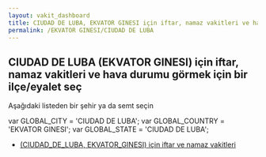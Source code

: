 ```yaml
---
layout: vakit_dashboard
title: CIUDAD DE LUBA, EKVATOR GINESI için iftar, namaz vakitleri ve hava durumu - ilçe/eyalet seç
permalink: /EKVATOR GINESI/CIUDAD DE LUBA
---
```


## CIUDAD DE LUBA (EKVATOR GINESI) için iftar, namaz vakitleri ve hava durumu  görmek için bir ilçe/eyalet seç

Aşağıdaki listeden bir şehir ya da semt seçin



  var GLOBAL_CITY = 'CIUDAD DE LUBA';
  var GLOBAL_COUNTRY = 'EKVATOR GINESI';
  var GLOBAL_STATE = 'CIUDAD DE LUBA';
* [ (CIUDAD_DE_LUBA, EKVATOR_GINESI) için iftar ve namaz vakitleri](/EKVATOR_GINESI/CIUDAD_DE_LUBA/)
</script>
<script type="text/javascript">